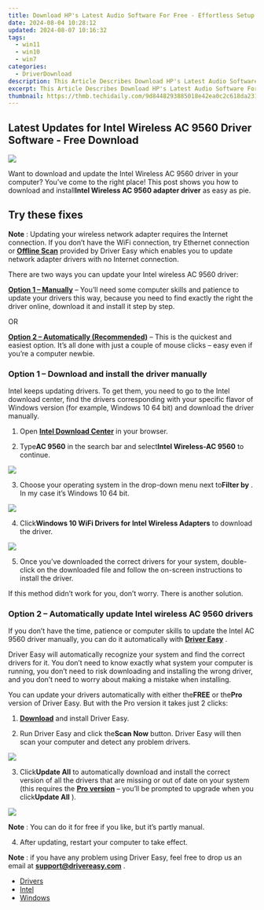 ```yaml
---
title: Download HP's Latest Audio Software For Free - Effortless Setup Tutorial
date: 2024-08-04 10:28:12
updated: 2024-08-07 10:16:32
tags:
  - win11
  - win10
  - win7
categories:
  - DriverDownload
description: This Article Describes Download HP's Latest Audio Software For Free - Effortless Setup Tutorial
excerpt: This Article Describes Download HP's Latest Audio Software For Free - Effortless Setup Tutorial
thumbnail: https://thmb.techidaily.com/9d8448293885018e42ea0c2c618da231bf75f85bd2fb228b8b71882f24dcc32a.jpg
---
```


## Latest Updates for Intel Wireless AC 9560 Driver Software - Free Download

![](https://images.drivereasy.com/wp-content/uploads/2019/09/image-473.png)

 Want to download and update the Intel Wireless AC 9560 driver in your computer? You’ve come to the right place! This post shows you how to download and install**Intel Wireless AC 9560 adapter driver** as easy as pie.

## Try these fixes

**Note** : Updating your wireless network adapter requires the Internet connection. If you don’t have the WiFi connection, try Ethernet connection or **[Offline Scan](https://tools.techidaily.com/drivereasy/download/)**  provided by Driver Easy which enables you to update network adapter drivers with no Internet connection.

There are two ways you can update your Intel wireless AC 9560 driver:

**[Option 1 – Manually](https://tools.techidaily.com/drivereasy/download/)**  – You’ll need some computer skills and patience to update your drivers this way, because you need to find exactly the right the driver online, download it and install it step by step.

OR

**[Option 2 – Automatically (Recommended)](https://www.drivereasy.com/knowledge/intel-wireless-ac-9560-driver-download-update/#f2)**  – This is the quickest and easiest option. It’s all done with just a couple of mouse clicks – easy even if you’re a computer newbie.

### Option 1 – Download and install the driver manually

 Intel keeps updating drivers. To get them, you need to go to the Intel download center, find the drivers corresponding with your specific flavor of Windows version (for example, Windows 10 64 bit) and download the driver manually.

 1) Open **[Intel Download Center](https://downloadcenter.intel.com/)**  in your browser.

 2) Type**AC 9560** in the search bar and select**Intel Wireless-AC 9560** to continue.

![](https://images.drivereasy.com/wp-content/uploads/2019/09/image-476.png)

 3) Choose your operating system in the drop-down menu next to**Filter by** . In my case it’s Windows 10 64 bit.

![](https://images.drivereasy.com/wp-content/uploads/2019/09/image-474.png)

 4) Click**Windows 10 WiFi Drivers for Intel Wireless Adapters** to download the driver.

![](https://images.drivereasy.com/wp-content/uploads/2019/09/image-475.png)

 5) Once you’ve downloaded the correct drivers for your system, double-click on the downloaded file and follow the on-screen instructions to install the driver.

 If this method didn’t work for you, don’t worry. There is another solution.

### Option 2 – Automatically update Intel wireless AC 9560 drivers

 If you don’t have the time, patience or computer skills to update the Intel AC 9560 driver manually, you can do it automatically with **[Driver Easy](https://tools.techidaily.com/drivereasy/download/)**  .

 Driver Easy will automatically recognize your system and find the correct drivers for it. You don’t need to know exactly what system your computer is running, you don’t need to risk downloading and installing the wrong driver, and you don’t need to worry about making a mistake when installing.

 You can update your drivers automatically with either the**FREE** or the**Pro** version of Driver Easy. But with the Pro version it takes just 2 clicks:

 1) **[Download](https://tools.techidaily.com/drivereasy/download/)**  and install Driver Easy.

 2) Run Driver Easy and click the**Scan Now** button. Driver Easy will then scan your computer and detect any problem drivers.

![](https://images.drivereasy.com/wp-content/uploads/2019/09/image-477.png)

 3) Click**Update All** to automatically download and install the correct version of all the drivers that are missing or out of date on your system (this requires the **[Pro version](https://tools.techidaily.com/drivereasy/download/)**  – you’ll be prompted to upgrade when you click**Update All** ).

![](https://images.drivereasy.com/wp-content/uploads/2019/09/image-478.png)

**Note** : You can do it for free if you like, but it’s partly manual.

4) After updating, restart your computer to take effect.

**Note** : if you have any problem using Driver Easy, feel free to drop us an email at **[support@drivereasy.com](https://tools.techidaily.com/drivereasy/download/)**  .

* [Drivers](https://tools.techidaily.com/drivereasy/download/)
* [Intel](https://tools.techidaily.com/drivereasy/download/)
* [Windows](https://tools.techidaily.com/drivereasy/download/)

<ins class="adsbygoogle"
     style="display:block"
     data-ad-format="autorelaxed"
     data-ad-client="ca-pub-7571918770474297"
     data-ad-slot="1223367746"></ins>



<ins class="adsbygoogle"
     style="display:block"
     data-ad-client="ca-pub-7571918770474297"
     data-ad-slot="8358498916"
     data-ad-format="auto"
     data-full-width-responsive="true"></ins>
